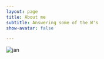 ```yaml
---
layout: page
title: About me
subtitle: Answering some of the W's
show-avatar: false

---
```

![jan](#/assets/img/janelia_me.jpeg)

